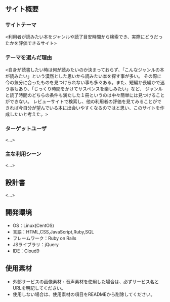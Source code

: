 # <findbook>

## サイト概要
### サイトテーマ
<利用者が読みたい本をジャンルや読了目安時間から検索でき、実際にどうだったかを評価できるサイト>

### テーマを選んだ理由
<自身が読書したい時は何が読みたいのか決まっておらず、「こんなジャンルの本が読みたい」という漠然とした思いから読みたい本を探す事が多い。
その際に今の気分に合ったものを見つけられない事も多々ある。また、短編か長編かで迷う事もあり、「じっくり時間をかけてサスペンスを楽しみたい」など、
ジャンルと読了時間のどちらの条件も満たした１冊というのは中々簡単には見つけることができない。
レビューサイトで検索し、他の利用者の評価を見てみることができれば今自分が望んでいる本に出会いやすくなるのではと思い、このサイトを作成したいと考えた。>

### ターゲットユーザ
<...>

### 主な利用シーン
<...>

## 設計書
<...>

## 開発環境
- OS：Linux(CentOS)
- 言語：HTML,CSS,JavaScript,Ruby,SQL
- フレームワーク：Ruby on Rails
- JSライブラリ：jQuery
- IDE：Cloud9

## 使用素材
- 外部サービスの画像素材・音声素材を使用した場合は、必ずサービス名とURLを明記してください。
- 使用しない場合は、使用素材の項目をREADMEから削除してください。